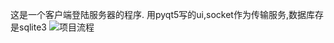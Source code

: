这是一个客户端登陆服务器的程序.
用pyqt5写的ui,socket作为传输服务,数据库存是sqlite3
![项目流程]("https://github.com/kiorry/gui_socket/blob/master/Image/%E9%A1%B9%E7%9B%AE%E6%B5%81%E7%A8%8B.png)

